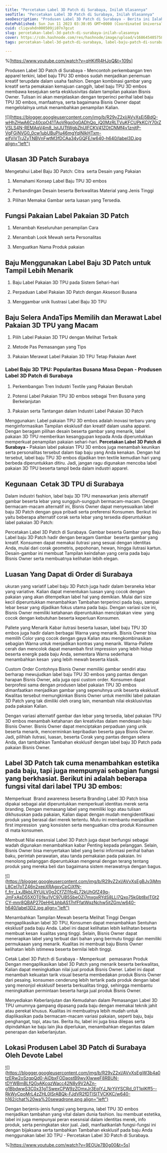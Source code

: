 ```yaml
---
title: "Percetakan Label 3D Patch di Surabaya, Inilah Ulasannya"
seoTitle: "Percetakan Label 3D Patch di Surabaya, Inilah Ulasannya"
seoDescription: "Produsen Label 3D Patch di Surabaya - Berita ini Ialah Saran dengan lengkap yang PT. Devote Labelindo Publikasikan suatu Jasa Percetakan Label 3D"
datePublished: Sun Jun 11 2023 03:30:05 GMT+0000 (Coordinated Universal Time)
cuid: cliqvahdn000509ji07n7gcut
slug: percetakan-label-3d-patch-di-surabaya-inilah-ulasannya
cover: https://cdn.hashnode.com/res/hashnode/image/upload/v1686454057583/2877e088-bf5a-4b89-be04-82358bbc8678.jpeg
tags: percetakan-label-3d-patch-di-surabaya, label-baju-patch-di-surabaya, label-baju-jersey-surabaya

---
```


%[https://www.youtube.com/watch?v=qHKifR4HJoQ&t=109s] 

Produsen Label 3D Patch di Surabaya - Mencontoh perkembangan tren apparel terkini, label baju TPU 3D embos sudah menjadikan penemuan kreatif terupdate dalam usaha fashion. Dengan kombinasi gambar yang kreatif serta pemakaian kemajuan canggih, label baju TPU 3D embos membawa kesejukan serta eksklusivitas dalam tampilan pakaian Bisnis Owner. Tulisan ini akan menjelaskan dengan terperinci perihal label baju TPU 3D embos, manfaatnya, serta bagaimana Bisnis Owner dapat mengelolalnya untuk menambahkan penampilan Kalian.

[![](https://blogger.googleusercontent.com/img/b/R29vZ2xl/AVvXsEj5BdQ-wHhZHwA6Cz40cpO41TAoVRgo0gGADhQq_jQ0MzRLTVuKFCUPkKCjY70rZVSLS4N-REMAqV4m8_IstJUTtWgbZhUlFCKV41ZOtCNMf4v1znjtP-VgFGjNVG0_0cw1ubUBuPIu46mgYqlNIkHTxm-eifViVTrJZyTNBVnFwtM3fDCAa34yGQFE/w640-h640/label3D.jpg align="left")](https://blogger.googleusercontent.com/img/b/R29vZ2xl/AVvXsEj5BdQ-wHhZHwA6Cz40cpO41TAoVRgo0gGADhQq_jQ0MzRLTVuKFCUPkKCjY70rZVSLS4N-REMAqV4m8_IstJUTtWgbZhUlFCKV41ZOtCNMf4v1znjtP-VgFGjNVG0_0cw1ubUBuPIu46mgYqlNIkHTxm-eifViVTrJZyTNBVnFwtM3fDCAa34yGQFE/s900/label3D.jpg)

## Ulasan 3D Patch Surabaya

Mengetahui Label Baju 3D Patch: Citra  serta Desain yang Pakaian

1. Memahami Konsep Label Baju TPU 3D embos
    
2. Perbandingan Desain beserta Berkwalitas Material yang Jenis Tinggi
    
3. Pilihan Memakai Gambar serta luasan yang Tersedia.
    

## Fungsi Pakaian Label Pakaian 3D Patch

1. Menambah Keseluruhan penampilan Cara
    
2. Menambah Look Mewah serta Personalitas
    
3. Menguatkan Nama Produk pakaian
    

## Baju Menggunakan Label Baju 3D Patch untuk Tampil Lebih Menarik

1. Baju Label Pakaian 3D TPU pada Sistem Sehari-hari
    
2. Perpaduan Label Pakaian 3D Patch dengan Aksesori Busana
    
3. Menggambar unik Ilustrasi Label Baju 3D TPU
    

## Baju Selera AndaTips Memilih dan Merawat Label Pakaian 3D TPU yang Macam

1. Pilih Label Pakaian 3D TPU dengan Melihat Terbaik
    
2. Metode Pas Pemasangan yang Tips
    
3. Pakaian Merawat Label Pakaian 3D TPU Tetap Pakaian Awet
    

### Label Baju 3D TPU: Popularitas Busana Masa Depan - Produsen Label 3D Patch di Surabaya

1. Perkembangan Tren Industri Textile yang Pakaian Berubah
    
2. Potensi Label Pakaian TPU 3D embos sebagai Tren Busana yang Berkelanjutan
    
3. Pakaian serta Tantangan dalam Industri Label Pakaian 3D Patch
    

Menggunakan: Label pakaian TPU 3D embos adalah inovasi terbaru yang menginformasikan Tampilan eksklusif dan kreatif dalam usaha apparel. Dengan beragam pilihan desain beserta gambar yang menarik, label pakaian 3D TPU memberikan kesanggupan kepada Anda diperuntukkan memperkuat penampilan pakaian sehari-hari. **Percetakan Label 3D Patch di Surabaya -** Pakaian label pakaian TPU 3D embos juga menambah keunikan serta personalitas tersebut dalam tiap baju yang Anda kenakan. Dengan hal tersebut, label baju TPU 3D embos dijadikan tren textile kemudian hari yang berbeda diperuntukkan ditiru. Jadi, jangan ragu digunakan mencoba label pakaian 3D TPU beserta tampil beda dalam industri apparel.

## Kegunaan  Cetak 3D TPU di Surabaya

Dalam industri fashion, label baju 3D TPU menawarkan jenis alternatif gambar beserta lebar yang sungguh-sungguh bermacam-macam. Dengan bermacam-macam alternatif ini, Bisnis Owner dapat menyesuaikan label baju 3D Patch dengan gaya pribadi serta preferensi Konsumen. Berikut ini yaitu beberapa alternatif corak serta lebar yang tersedia diperuntukkan label pakaian 3D Patch:

Percetakan Label 3D Patch di Surabaya. Gambar beserta Gambar yang Baju Label baju 3D Patch hadir dengan beragam Gambar  beserta gambar yang kreatif. Konsumen dapat memakai ilutrasi yang sesuai dengan identitas Anda, mulai dari corak geometris, pepohonan, hewan, hingga ilutrasi kartun. Desain-gambar ini membuat Tampilan keindahan yang ceria pada baju Bisnis Owner serta membuatnya kelihatan lebih elegan.

## Luasan Yang Dapat di Order di Surabaya

ukuran yang variatif Label baju 3D Patch juga hadir dalam beraneka lebar yang variative. Kalian dapat menentukan luasan yang cocok dengan pakaian yang akan ditempelkan label hal yang demikian. Mulai dari size kecil diperuntukkan menambahkan Tambahan terperinci pada baju, sampai lebar besar yang dijadikan fokus utama pada baju. Dengan variasi size ini, Bisnis Owner memiliki ketahanan diperuntukkan menciptakan view  yang cocok dengan kebutuhan beserta keperluan Konsumen.

Pallete yang Menarik Kabar ilutrasi beserta luasan, label baju TPU 3D embos juga hadir dalam berbagai Warna yang menarik. Bisnis Owner bisa memilih Color yang cocok dengan gaya Kalian atau mengkombinasikan sebagian Warna untuk menjadikan kontras yang menarik. Warna-Pallete cerah dan mencolok dapat menambah first impression yang lebih hidup beserta energik pada baju Anda, sementara Warna sederhana menambahkan kesan  yang lebih mewah beserta klasik.

Custom Order Contohnya Bisnis Owner memiliki gambar sendiri atau berharap mewujudkan label baju TPU 3D embos yang pantas dengan harapan Bisnis Owner, ada juga opsi custom order. Konsumen dapat berprofesi sama dengan produsen label pakaian TPU 3D embos dimanfaatkan menjadikan gambar yang sepenuhnya unik beserta eksklusif. Kwalitas tersebut memungkinkan Bisnis Owner untuk memiliki label pakaian 3D Patch yang tak dimiliki oleh orang lain, menambah nilai eksklusivitas pada pakaian Kalian.

Dengan variasi alternatif gambar dan lebar yang tersedia, label pakaian TPU 3D embos menambah ketahanan dan kreativitas dalam mendesain baju Bisnis Owner. Bisnis Owner dapat menciptakan perpaduan yang unik beserta menarik, mencerminkan kepribadian beserta gaya Bisnis Owner. Jadi, pilihlah ilutrasi, luasan, beserta Corak yang pantas dengan selera Anda, dan tambahkan Tambahan eksklusif dengan label baju 3D Patch pada pakaian Bisnis Owner.

## Label 3D Patch tak cuma menambahkan estetika pada baju, tapi juga mempunyai sebagian fungsi yang berkhasiat. Berikut ini adalah beberapa fungsi vital dari label TPU 3D embos:

Memperkuat  Brand awareness beserta Branding Label 3D Patch bisa dipakai sebagai alat diperuntukkan memperkuat identitas merek serta branding. Dengan memasang label yang memiliki logo atau tulisan dikhususkan pada pakaian, Kalian dapat dengan mudah mengidentifikasi produk yang berasal dari merek tertentu. Mutu ini membantu menjadikan first impression  yang konsisten serta menguatkan citra produk Konsumen di mata konsumen.

Membuat Nilai esesnsial Label 3D Patch juga dapat berfungsi sebagai wadah digunakan menambahkan kabar Penting kepada pelanggan. Selain, Bisnis Owner bisa menyertakan label yang berisi informasi perihal bahan baku, perintah perawatan, atau tanda pemakaian pada pakaian. Ini menolong pelanggan diperuntukkan mengenal dengan terang tentang produk yang mereka beli dan bagaimana sistem merawatnya dengan bagus.

[![](https://blogger.googleusercontent.com/img/b/R29vZ2xl/AVvXsEgBJv3jMmL8CeI7oTZ46n2xepXRAgxvCpCjXfN-f_frr_LxJBkbLRYUjLV0g2Cf7Zl1fo4L72kUhGfZ49q-JmFxAsD55XOT01ku1VC97UB5SbeOZi7mxgxRYdS8LLl7Qxo75kGbt8xlTGt2CY-mnr8QBAP270eHHLbhbAS17nfFfatWqzNchw5itZGm/w640-h640/label3D2.jpg align="left")](https://blogger.googleusercontent.com/img/b/R29vZ2xl/AVvXsEgBJv3jMmL8CeI7oTZ46n2xepXRAgxvCpCjXfN-f_frr_LxJBkbLRYUjLV0g2Cf7Zl1fo4L72kUhGfZ49q-JmFxAsD55XOT01ku1VC97UB5SbeOZi7mxgxRYdS8LLl7Qxo75kGbt8xlTGt2CY-mnr8QBAP270eHHLbhbAS17nfFfatWqzNchw5itZGm/s900/label3D2.jpg)

Menambahkan Tampilan Mewah beserta Melihat Tinggi Dengan mengaplikasikan label 3D TPU, Konsumen dapat menambahkan Sentuhan eksklusif pada baju Anda. Label ini dapat kelihatan lebih kelihatan beserta membuat kesan  kualitas yang tinggi. Selain, Bisnis Owner dapat menerapkan label yang terbuat dari bahan yang bermutu tinggi dan memiliki permukaaan yang menarik. Kualitas ini membuat baju Bisnis Owner kelihatan lebih istimewa beserta bernilai lebih tinggi.

Cetak Label 3D Patch di Surabaya - Memperkuat   pemasaran Produk Dengan mengaplikasikan label 3D Patch yang menarik beserta berkwalitas, Kalian dapat meningkatkan nilai jual produk Bisnis Owner. Label ini dapat menambah kekuatan tarik visual beserta membedakan produk Bisnis Owner dari pesaing. konsumen cenderung lebih tertarik pada produk dengan label yang menonjol eksklusif beserta berkualitas tinggi, sehingga membantu meningkatkan permintaan beserta harga jual produk Bisnis Owner.

Menyediakan Keberlanjutan dan Kemudahan dalam Pemasangan Label 3D TPU umumnya gampang dipasang pada baju dengan memakai teknik jahit atau perekat khusus. Kualitas ini membuatnya lebih mudah untuk diaplikasikan pada bermacam-macam variasi pakaian, seperti baju, baju penghangat, topi, atau tas. Berita itu, label ini juga bisa dilepas serta dipindahkan ke baju lain jika diperlukan, menambahkan eleganitas dalam penerapan dan keberlanjutan.

## Lokasi Produsen Label 3D Patch di Surabaya Oleh Devote Label

[![](https://blogger.googleusercontent.com/img/b/R29vZ2xl/AVvXsEgjW3b4a0tzERw2oSzgpQd0-AiDbxFODaostB9wvXIwweF8RBUN-tDYWBmBLfQGyAKcqzWacc42N8y9V2AZn-g1BbdwwS3C0x31gTSwexCPW9zZOmxJr3EplYJ_NrYiIYSCRd_0T1plKff5--RkWyCpoMrL4zZHL0ISrABQk-FJdVR2fDTISITVCKKC/w640-h162/chat%20wa%20sewadrone.png align="left")](https://wa.me/+6287838865004?text=Permisi%2C%20kak%20mau%20nanya%20tentang%20label%2C%20dapat%20informasi%20dari%20devotelabels.web.id)

Dengan berjenis-jenis fungsi yang berguna, label TPU 3D embos menjadikan tambahan yang vital dalam dunia fashion. Isu membuat estetika, label ini juga mempunyai peran esesnsial dalam identitas merek, info produk, serta peningkatan skor jual. Jadi, manfaatkanlah fungsi-fungsi ini dengan bijaksana serta tambahkan Tambahan eksklusif pada baju Anda menggunakan label 3D TPU - Percetakan Label 3D Patch di Surabaya.

%[https://www.youtube.com/watch?v=9EOUe7B0g00&t=5s]
